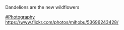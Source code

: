 Dandelions are the new wildflowers

[\#<span>Photography</span>](https://social.lol/tags/Photography)  
[<span class="invisible">https://www.</span><span class="ellipsis">flickr.com/photos/mihobu/53696</span><span class="invisible">243428/</span>](https://www.flickr.com/photos/mihobu/53696243428/)
